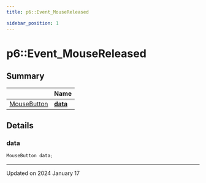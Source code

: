 ```yaml
---
title: p6::Event_MouseReleased

sidebar_position: 1
---
```


# p6::Event_MouseReleased







## Summary

|                | Name           |
| -------------- | -------------- |
| [MouseButton](/reference/Types/mouse_button) | **[data](/reference/Types/event___mouse_released#data)**  |

## Details


### data

```cpp
MouseButton data;
```


-------------------------------

Updated on 2024 January 17
